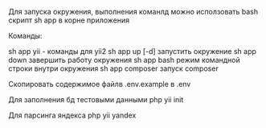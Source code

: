 Для запуска окружения, выполнения команлд можно исползовать bash скрипт 
sh app в корне приложения

Команды:

sh app yii - команды для yii2
sh app up [-d] запустить окружение
sh app down завершить работу окружения
sh app bash режим командной строки внутри окружения
sh app composer запуск composer

Скопировать содержимое файлв .env.example в .env

Для заполнения бд тестовыми данными 
php yii init 

Для парсинга яндекса 
php yii yandex
